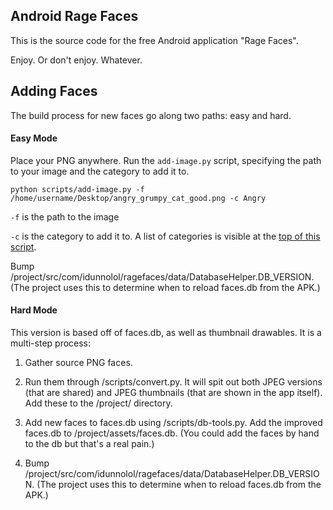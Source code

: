 Android Rage Faces
------------------

This is the source code for the free Android application "Rage Faces".

Enjoy.  Or don't enjoy.  Whatever.

Adding Faces
------------------


The build process for new faces go along two paths: easy and hard.

#### Easy Mode



Place your PNG anywhere.  Run the `add-image.py` script, specifying the path to your image and the category to add it to.

    python scripts/add-image.py -f /home/username/Desktop/angry_grumpy_cat_good.png -c Angry

`-f` is the path to the image

`-c` is the category to add it to. A list of categories is visible at the [top of this script](https://github.com/mendhak/android-ragefaces/blob/master/scripts/db-tools.py).


Bump /project/src/com/idunnolol/ragefaces/data/DatabaseHelper.DB_VERSION. (The project uses this to determine when to reload faces.db from the APK.)

#### Hard Mode

This version is based off of faces.db, as well as thumbnail drawables.
It is a multi-step process:

1. Gather source PNG faces.

2. Run them through /scripts/convert.py.  It will spit out both JPEG versions
   (that are shared) and JPEG thumbnails (that are shown in the app itself).
   Add these to the /project/ directory.
   
3. Add new faces to faces.db using /scripts/db-tools.py.  Add the improved
   faces.db to /project/assets/faces.db.  (You could add the faces by hand
   to the db but that's a real pain.)

4. Bump /project/src/com/idunnolol/ragefaces/data/DatabaseHelper.DB_VERSION.
   (The project uses this to determine when to reload faces.db from the APK.)
